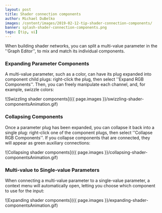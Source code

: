 ```yaml
---
layout: post
title: Shader connection components
author: Michael DuBelko
images: /content/images/2019-02-12-tip-shader-connection-components/
banner: splash-shader-connection-components.png
tags: [tip, ui]
---
```


When building shader networks, you can split a multi-value parameter in the ''Graph Editor'', to mix and match its individual components. 

### Expanding Parameter Components ###
A multi-value parameter, such as a color, can have its plug expanded into component child plugs: right-click the plug, then select ''Expand RGB Components''. Then, you can freely manipulate each channel, and, for example, swizzle colors:

![Swizzling shader components]({{ page.images }}/swizzling-shader-componentsAnimation.gif)

### Collapsing Components ###
Once a parameter plug has been expanded, you can collapse it back into a single plug: right-click one of the component plugs, then select ''Collapse RGB Components''. If you collapse components that are connected, they will appear as green auxiliary connections:

![Collapsing shader components]({{ page.images }}/collapsing-shader-componentsAnimation.gif)

### Multi-value to Single-value Parameters ###
When connecting a multi-value parameter to a single-value parameter, a context menu will automatically open, letting you choose which component to use for the input:

![Expanding shader components]({{ page.images }}/expanding-shader-componentsAnimation.gif)
